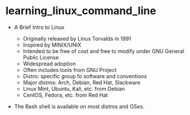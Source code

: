 # learning_linux_command_line

* A Brief Intro to Linux
	* Originally released by Linus Torvalds in 1991
	* Inspired by MINIX/UNIX 
	* Intended to be free of cost and free to modify under GNU General Public License
	* Widespread adoption
	* Often includes tools from GNU Project
	* Distro: specific group fo software and conventions
	* Major distros: Arch, Debian, Red Hat, Slackware
	* Linux Mint, Ubuntu, Kali, etc. from Debian
	* CentOS, Fedora, etc. from Red Hat

* The Bash shell is available on most distros and OSes.
